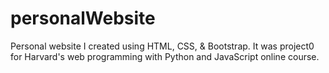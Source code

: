 # personalWebsite
Personal website I created using HTML, CSS, &amp; Bootstrap. It was project0 for
 Harvard's web programming with Python and JavaScript online course.
